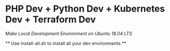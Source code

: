 # PHP Dev + Python Dev + Kubernetes Dev + Terraform Dev
*Make Local Development Environment on Ubuntu 18.04 LTS*

** Use install-all.sh to install all your dev environments **
